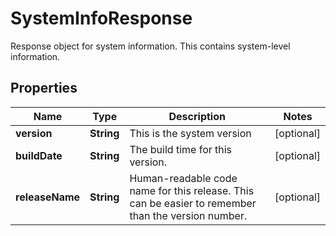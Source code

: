 

# SystemInfoResponse

Response object for system information. This contains system-level information.

## Properties

| Name | Type | Description | Notes |
|------------ | ------------- | ------------- | -------------|
|**version** | **String** | This is the system version |  [optional] |
|**buildDate** | **String** | The build time for this version. |  [optional] |
|**releaseName** | **String** | Human-readable code name for this release. This can be easier to remember than the version number. |  [optional] |



